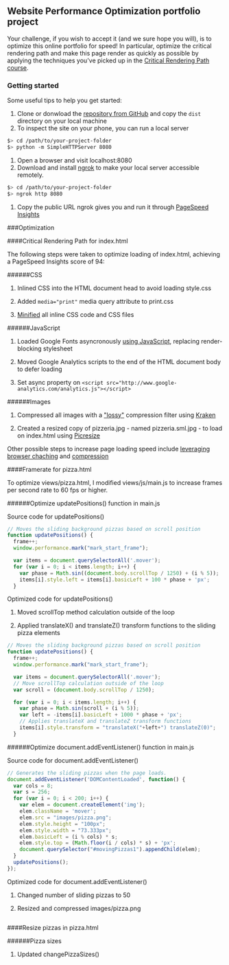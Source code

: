 ## Website Performance Optimization portfolio project

Your challenge, if you wish to accept it (and we sure hope you will), is to optimize this online portfolio for speed! In particular, optimize the critical rendering path and make this page render as quickly as possible by applying the techniques you've picked up in the [Critical Rendering Path course](https://www.udacity.com/course/ud884).

### Getting started

Some useful tips to help you get started:

1. Clone or donwload the [repository from GitHub](https://github.com/robertozanchi/website-optimization) and copy the ```dist``` directory on your local machine
1. To inspect the site on your phone, you can run a local server

  ```bash
  $> cd /path/to/your-project-folder
  $> python -m SimpleHTTPServer 8080
  ```

1. Open a browser and visit localhost:8080
1. Download and install [ngrok](https://ngrok.com/) to make your local server accessible remotely.

  ``` bash
  $> cd /path/to/your-project-folder
  $> ngrok http 8080
  ```

1. Copy the public URL ngrok gives you and run it through [PageSpeed Insights](https://developers.google.com/speed/pagespeed/insights/)

###Optimization

####Critical Rendering Path for index.html

The following steps were taken to optimize loading of index.html, achieving a PageSpeed Insights score of 94:

######CSS

1. Inlined CSS into the HTML document head to avoid loading style.css 

1. Added ```media="print"``` media query attribute to print.css

1. [Minified](http://www.cleancss.com/css-minify/) all inline CSS code and CSS files

######JavaScript

1. Loaded Google Fonts asyncronously [using JavaScript](https://www.lockedowndesign.com/load-google-fonts-asynchronously-for-page-speed/), replacing render-blocking stylesheet

1. Moved Google Analytics scripts to the end of the HTML document body to defer loading

1. Set async property on ```<script src="http://www.google-analytics.com/analytics.js"></script>```

######Images

1. Compressed all images with a ["lossy"](https://developers.google.com/web/fundamentals/performance/optimizing-content-efficiency/image-optimization#lossless-vs-lossy-image-compression) compression filter using [Kraken](https://kraken.io/web-interface)

1. Created a resized copy of pizzeria.jpg - named pizzeria.sml.jpg - to load on index.html using [Picresize](http://www.picresize.com/)

Other possible steps to increase page loading speed include [leveraging browser chaching](https://developers.google.com/speed/docs/insights/LeverageBrowserCaching) and [compression](https://developers.google.com/speed/docs/insights/EnableCompression)

####Framerate for pizza.html

To optimize views/pizza.html, I modified views/js/main.js to increase frames per second rate to 60 fps or higher.

######Optimize updatePositions() function in main.js

Source code for updatePositions()

```js
// Moves the sliding background pizzas based on scroll position
function updatePositions() {
  frame++;
  window.performance.mark("mark_start_frame");

  var items = document.querySelectorAll('.mover');
  for (var i = 0; i < items.length; i++) {
    var phase = Math.sin((document.body.scrollTop / 1250) + (i % 5));
    items[i].style.left = items[i].basicLeft + 100 * phase + 'px';
  }
```

Optimized code for updatePositions()

1. Moved scrollTop method calculation outside of the loop

1. Applied translateX() and translateZ() transform functions to the sliding pizza elements

```js
// Moves the sliding background pizzas based on scroll position
function updatePositions() {
  frame++;
  window.performance.mark("mark_start_frame");

  var items = document.querySelectorAll('.mover');
  // Move scrollTop calculation outside of the loop
  var scroll = (document.body.scrollTop / 1250);

  for (var i = 0; i < items.length; i++) {
    var phase = Math.sin(scroll + (i % 5));
    var left = -items[i].basicLeft + 1000 * phase + 'px';
    // Applies translateX and translateZ transform functions
    items[i].style.transform = "translateX("+left+") translateZ(0)";
  }
```

######Optimize document.addEventListener() function in main.js

Source code for document.addEventListener()

```js
// Generates the sliding pizzas when the page loads.
document.addEventListener('DOMContentLoaded', function() {
  var cols = 8;
  var s = 256;
  for (var i = 0; i < 200; i++) {
    var elem = document.createElement('img');
    elem.className = 'mover';
    elem.src = "images/pizza.png";
    elem.style.height = "100px";
    elem.style.width = "73.333px";
    elem.basicLeft = (i % cols) * s;
    elem.style.top = (Math.floor(i / cols) * s) + 'px';
    document.querySelector("#movingPizzas1").appendChild(elem);
  }
  updatePositions();
});
```

Optimized code for document.addEventListener()

1. Changed number of sliding pizzas to 50

1. Resized and compressed images/pizza.png

```js

```

####Resize pizzas in pizza.html

######Pizza sizes

1. Updated changePizzaSizes()
